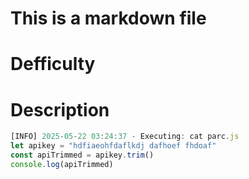 # This is a markdown file
# Defficulty
# Description


```javascript
[INFO] 2025-05-22 03:24:37 - Executing: cat parc.js
let apikey = "hdfiaeohfdaflkdj dafhoef fhdoaf"
const apiTrimmed = apikey.trim()
console.log(apiTrimmed)

```
